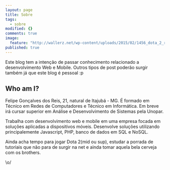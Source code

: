 ```yaml
---
layout: page
title: Sobre
tags: 
  - sobre
modified: {}
comments: true
image: 
  feature: "http://wallerz.net/wp-content/uploads/2015/02/1456_dota_2_rubick.jpg"
published: true
---
```





Este blog tem a intenção de passar conhecimento relacionado a desenvolvimento Web e Mobile. Outros tipos de post poderão surgir também já que este blog é pessoal :p

## Who am I?
Felipe Gonçalves dos Reis, 21, natural de Itajubá - MG. É formado em Técnico em Redes de Computadores e Técnico em Informática. Em breve irá cursar superior em Análise e Desenvolvimento de Sistemas pela Unopar.


Trabalha com desenvolvimento web e mobile em uma empresa focada em soluções aplicadas a dispositivos móveis. Desenvolve soluções utilizando principalemente Javascript, PHP, banco de dados em SQL e NoSQL.


Ainda acha tempo para jogar Dota 2(mid ou sup), estudar a porrada de tutoriais que não para de surgir na net e ainda tomar aquela bela cerveja com os brothers.


\o/

